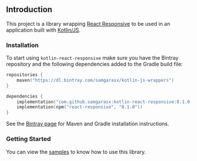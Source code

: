 ## Introduction
This project is a library wrapping [React Responsive](https://github.com/contra/react-responsive) to be used in an 
application built with [Kotlin/JS](https://kotlinlang.org/docs/reference/js-overview.html).

### Installation

To start using `kotlin-react-responsive` make sure you have the Bintray repository and the following dependencies added to 
the Gradle build file:

```kotlin
repositories {
    maven("https://dl.bintray.com/samgarasx/kotlin-js-wrappers")
}

dependencies {
    implementation("com.github.samgarasx:kotlin-react-responsive:8.1.0-pre.3-kotlin-1.4.0")
    implementation(npm("react-responsive", "8.1.0"))
}
```

See the [Bintray page](https://bintray.com/samgarasx/kotlin-js-wrappers/kotlin-react-responsive) for Maven and Gradle 
installation instructions.

### Getting Started
You can view the [samples](https://github.com/samgarasx/kotlin-js-wrappers/tree/master/kotlin-react-responsive/samples) to know 
how to use this library.
